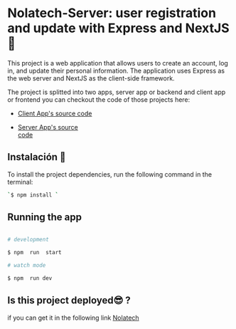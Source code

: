 # Nolatech-Server:  user registration and update with Express and NextJS 	🥃

This project is a web application that allows users to create an account, log in, and update their personal information. The application uses Express as the web server and NextJS as the client-side framework.

The project is splitted into two apps, server app or backend and client app or frontend you can checkout the code of those projects here:

  - [Client App's  source
   code](https://github.com/FelixRlara/Nolatech-frontend/tree/main/)
   
 - [Server App's source   
   code](https://github.com/FelixRlara/Nolatech-server/tree/main)
## Instalación 	🤌

To install the project dependencies, run the following command in the terminal:
```bash
`$ npm install `

```

## Running the app

```bash

# development

$ npm  run  start

# watch mode

$ npm  run dev


```


## Is this project deployed😎 ?

if you can get it in the following link
[Nolatech]()